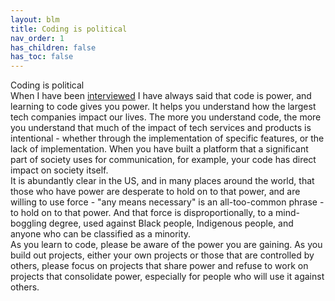 ```yaml
---
layout: blm
title: Coding is political
nav_order: 1
has_children: false
has_toc: false
---
```


<div class="cip_box">
    <div class="cip_title">Coding is political</div>
</div>

<div class="cip_text">
    When I have been <a href="https://www.blog.pythonlibrary.org/2019/08/05/pydev-of-the-week-eric-matthes/">interviewed</a> I have always said that code is power, and learning to code gives you power. It helps you understand how the largest tech companies impact our lives. The more you understand code, the more you understand that much of the impact of tech services and products is intentional - whether through the implementation of specific features, or the lack of implementation. When you have built a platform that a significant part of society uses for communication, for example, your code has direct impact on society itself.
</div>
<div class="cip_text">
    It is abundantly clear in the US, and in many places around the world, that those who have power are desperate to hold on to that power, and are willing to use force - "any means necessary" is an all-too-common phrase - to hold on to that power. And that force is disproportionally, to a mind-boggling degree, used against Black people, Indigenous people, and anyone who can be classified as a minority.
</div>
<div class="cip_text">
    As you learn to code, please be aware of the power you are gaining. As you build out projects, either your own projects or those that are controlled by others, please focus on projects that share power and refuse to work on projects that consolidate power, especially for people who will use it against others.
</div>
